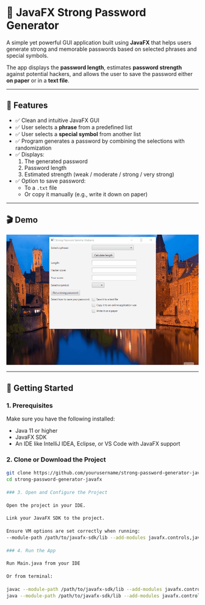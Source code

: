 # 🔐 JavaFX Strong Password Generator

A simple yet powerful GUI application built using **JavaFX** that helps users generate strong and memorable passwords based on selected phrases and special symbols.

The app displays the **password length**, estimates **password strength** against potential hackers, and allows the user to save the password either **on paper** or in a **text file**.

---

## 🧰 Features

- ✅ Clean and intuitive JavaFX GUI
- ✅ User selects a **phrase** from a predefined list
- ✅ User selects a **special symbol** from another list
- ✅ Program generates a password by combining the selections with randomization
- ✅ Displays:
  1. The generated password
  2. Password length
  3. Estimated strength (weak / moderate / strong / very strong)
- ✅ Option to save password:
  - To a `.txt` file
  - Or copy it manually (e.g., write it down on paper)

---

## 🎬 Demo

![Password Generator Demo](files/PassWrdDemo.gif)

---

## 🚀 Getting Started

### 1. Prerequisites

Make sure you have the following installed:

- Java 11 or higher
- JavaFX SDK
- An IDE like IntelliJ IDEA, Eclipse, or VS Code with JavaFX support

### 2. Clone or Download the Project

```bash
git clone https://github.com/yourusername/strong-password-generator-javafx.git
cd strong-password-generator-javafx

### 3. Open and Configure the Project

Open the project in your IDE.

Link your JavaFX SDK to the project.

Ensure VM options are set correctly when running:
--module-path /path/to/javafx-sdk/lib --add-modules javafx.controls,javafx.fxml

### 4. Run the App

Run Main.java from your IDE

Or from terminal:

javac --module-path /path/to/javafx-sdk/lib --add-modules javafx.controls,javafx.fxml -d out src/*.java
java --module-path /path/to/javafx-sdk/lib --add-modules javafx.controls,javafx.fxml -cp out Main
